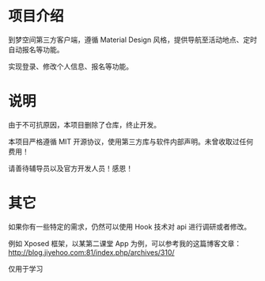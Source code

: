 # 项目介绍
到梦空间第三方客户端，遵循 Material Design 风格，提供导航至活动地点、定时自动报名等功能。

实现登录、修改个人信息、报名等功能。

# 说明
由于不可抗原因，本项目删除了仓库，终止开发。

本项目严格遵循 MIT 开源协议，使用第三方库与软件内部声明。未曾收取过任何费用！

请善待辅导员以及官方开发人员！感恩！

# 其它
如果你有一些特定的需求，仍然可以使用 Hook 技术对 api 进行调研或者修改。

例如 Xposed 框架，以某第二课堂 App 为例，可以参考我的这篇博客文章：http://blog.jiyehoo.com:81/index.php/archives/310/

仅用于学习
